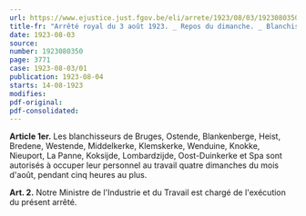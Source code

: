 ```yaml
---
url: https://www.ejustice.just.fgov.be/eli/arrete/1923/08/03/1923080350/justel
title-fr: "Arrêté royal du 3 août 1923. _ Repos du dimanche. _ Blanchisseurs de Bruges, Ostende, Blankenberge, Heist, Bredene, Westende, Middelkerke, Klemskerke, Wenduine, Knokke, Nieuport, La Panne, Koksijde, Lombardzijde, Oost-Duinkerke et Spa. _ Autorisation accordée par application de l'article 6, 1°, de la loi du 17 juillet 1905."
date: 1923-08-03
source:
number: 1923080350
page: 3771
case: 1923-08-03/01
publication: 1923-08-04
starts: 14-08-1923
modifies:
pdf-original:
pdf-consolidated:
---
```


**Article 1er.** Les blanchisseurs de Bruges, Ostende, Blankenberge, Heist, Bredene, Westende, Middelkerke, Klemskerke, Wenduine, Knokke, Nieuport, La Panne, Koksijde, Lombardzijde, Oost-Duinkerke et Spa sont autorisés à occuper leur personnel au travail quatre dimanches du mois d'août, pendant cinq heures au plus.

**Art. 2.** Notre Ministre de l'Industrie et du Travail est chargé de l'exécution du présent arrêté.
